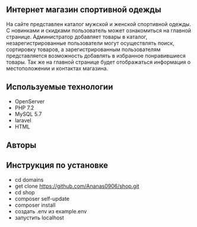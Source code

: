 ## Интернет магазин спортивной одежды
На сайте представлен каталог мужской и женской спортивной  одежды. С новинками и скидками пользователь может ознакомиться на главной странице. Администратор добавляет товары в каталог, незарегистрированные пользователи могут осуществлять поиск, сортировку товаров, а зарегистрированным пользователям представляется возможность добавлять в избранное понравившиеся товары. Так же на главной странице будет отображаться информация о местоположении и контактах магазина. 
## Используемые технологии
- OpenServer
- PHP 7.2
- MySQL 5.7
- laravel
- HTML
## Авторы 
## Инструкция по установке
- cd domains
- get clone https://github.com/Ananas0906/shop.git
- cd shop
- composer self-update
- composer install
- создать .env из example.env
- запустить localhost